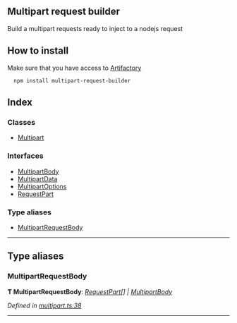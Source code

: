 
Multipart request builder
-------------------------

Build a multipart requests ready to inject to a nodejs request

How to install
--------------

Make sure that you have access to [Artifactory](https://axags.jfrog.io/axags/api/npm/virtual-bcn-node/)

```console
  npm install multipart-request-builder
```

## Index

### Classes

* [Multipart](classes/multipart.md)

### Interfaces

* [MultipartBody](interfaces/multipartbody.md)
* [MultipartData](interfaces/multipartdata.md)
* [MultipartOptions](interfaces/multipartoptions.md)
* [RequestPart](interfaces/requestpart.md)

### Type aliases

* [MultipartRequestBody](#multipartrequestbody)

---

## Type aliases

<a id="multipartrequestbody"></a>

###  MultipartRequestBody

**Ƭ MultipartRequestBody**: *[RequestPart](interfaces/requestpart.md)[] \| [MultipartBody](interfaces/multipartbody.md)*

*Defined in [multipart.ts:38](https://github.axa.com/Digital/bauta-nodejs/blob/a176f52/packages/multipart-request-builder/src/multipart.ts#L38)*

___

